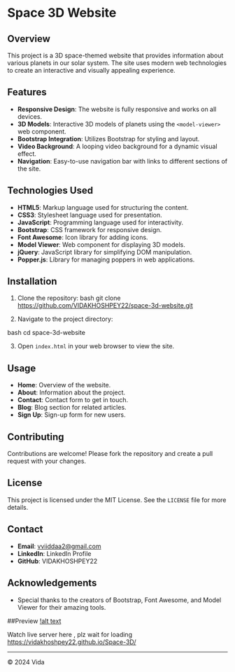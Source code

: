 # Space 3D Website

## Overview
This project is a 3D space-themed website that provides information about various planets in our solar system. The site uses modern web technologies to create an interactive and visually appealing experience.

## Features
- **Responsive Design**: The website is fully responsive and works on all devices.
- **3D Models**: Interactive 3D models of planets using the `<model-viewer>` web component.
- **Bootstrap Integration**: Utilizes Bootstrap for styling and layout.
- **Video Background**: A looping video background for a dynamic visual effect.
- **Navigation**: Easy-to-use navigation bar with links to different sections of the site.

## Technologies Used
- **HTML5**: Markup language used for structuring the content.
- **CSS3**: Stylesheet language used for presentation.
- **JavaScript**: Programming language used for interactivity.
- **Bootstrap**: CSS framework for responsive design.
- **Font Awesome**: Icon library for adding icons.
- **Model Viewer**: Web component for displaying 3D models.
- **jQuery**: JavaScript library for simplifying DOM manipulation.
- **Popper.js**: Library for managing poppers in web applications.

## Installation
1. Clone the repository:
    bash
    git clone https://github.com/VIDAKHOSHPEY22/space-3d-website.git
   
2. Navigate to the project directory:
    
bash
    cd space-3d-website

   3. Open `index.html` in your web browser to view the site.

## Usage
- **Home**: Overview of the website.
- **About**: Information about the project.
- **Contact**: Contact form to get in touch.
- **Blog**: Blog section for related articles.
- **Sign Up**: Sign-up form for new users.

## Contributing
Contributions are welcome! Please fork the repository and create a pull request with your changes.

## License
This project is licensed under the MIT License. See the `LICENSE` file for more details.

## Contact
- **Email**: vviiddaa2@gmail.com
- **LinkedIn**: LinkedIn Profile
- **GitHub**: VIDAKHOSHPEY22

## Acknowledgements
- Special thanks to the creators of Bootstrap, Font Awesome, and Model Viewer for their amazing tools.

##Preview
[!alt text](https://github.com/VIDAKHOSHPEY22/Space-3D/blob/main/assets/images/preview.png)

Watch live server here , plz wait for loading
https://vidakhoshpey22.github.io/Space-3D/

---

© 2024 Vida

